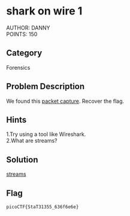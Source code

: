 <h1>shark on wire 1</h1>
AUTHOR: DANNY<br>
POINTS: 150

<h2>Category</h2>
Forensics

<h2>Problem Description</h2>
We found this <a href="https://github.com/laiyutong/picoCTF_2019_writeup/blob/main/Forensics/shark%20on%20wire%201/capture.pcap">packet capture</a>. Recover the flag.

<h2>Hints</h2>
1.Try using a tool like Wireshark.<br>
2.What are streams?

<h2>Solution</h2>
<a href="https://www.wireshark.org/docs/wsug_html_chunked/ChAdvFollowStreamSection.html">streams</a>

<h2>Flag</h2>
<code>picoCTF{StaT31355_636f6e6e}</code>
